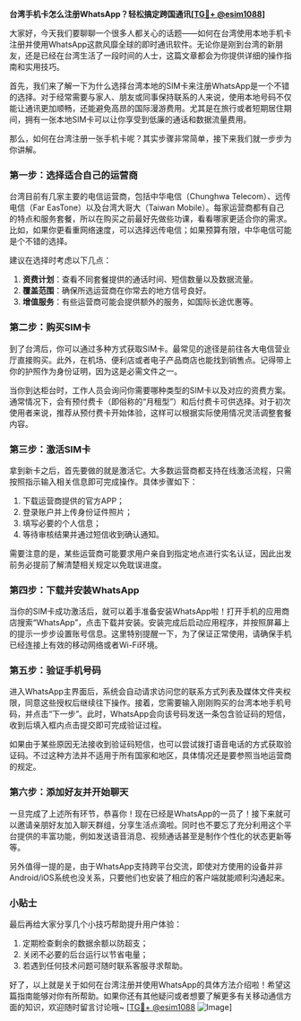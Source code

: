 **台湾手机卡怎么注册WhatsApp？轻松搞定跨国通讯[[TG💪+ @esim1088](https://t.me/s/esim1088)]**

大家好，今天我们要聊聊一个很多人都关心的话题——如何在台湾使用本地手机卡注册并使用WhatsApp这款风靡全球的即时通讯软件。无论你是刚到台湾的新朋友，还是已经在台湾生活了一段时间的人士，这篇文章都会为你提供详细的操作指南和实用技巧。

首先，我们来了解一下为什么选择台湾本地的SIM卡来注册WhatsApp是一个不错的选择。对于经常需要与家人、朋友或同事保持联系的人来说，使用本地号码不仅能让通讯更加顺畅，还能避免高昂的国际漫游费用。尤其是在旅行或者短期居住期间，拥有一张本地SIM卡可以让你享受到低廉的通话和数据流量费用。

那么，如何在台湾注册一张手机卡呢？其实步骤非常简单，接下来我们就一步步为你讲解。

### 第一步：选择适合自己的运营商

台湾目前有几家主要的电信运营商，包括中华电信（Chunghwa Telecom）、远传电信（Far EasTone）以及台湾大哥大（Taiwan Mobile）。每家运营商都有自己的特点和服务套餐，所以在购买之前最好先做些功课，看看哪家更适合你的需求。比如，如果你更看重网络速度，可以选择远传电信；如果预算有限，中华电信可能是个不错的选择。

建议在选择时考虑以下几点：
1. **资费计划**：查看不同套餐提供的通话时间、短信数量以及数据流量。
2. **覆盖范围**：确保所选运营商在你常去的地方信号良好。
3. **增值服务**：有些运营商可能会提供额外的服务，如国际长途优惠等。

### 第二步：购买SIM卡

到了台湾后，你可以通过多种方式获取SIM卡。最常见的途径是前往各大电信营业厅直接购买。此外，在机场、便利店或者电子产品商店也能找到销售点。记得带上你的护照作为身份证明，因为这是必需文件之一。

当你到达柜台时，工作人员会询问你需要哪种类型的SIM卡以及对应的资费方案。通常情况下，会有预付费卡（即俗称的“月租型”）和后付费卡可供选择。对于初次使用者来说，推荐从预付费卡开始体验，这样可以根据实际使用情况灵活调整套餐内容。

### 第三步：激活SIM卡

拿到新卡之后，首先要做的就是激活它。大多数运营商都支持在线激活流程，只需按照指示输入相关信息即可完成操作。具体步骤如下：
1. 下载运营商提供的官方APP；
2. 登录账户并上传身份证件照片；
3. 填写必要的个人信息；
4. 等待审核结果并通过短信收到确认通知。

需要注意的是，某些运营商可能要求用户亲自到指定地点进行实名认证，因此出发前务必提前了解清楚相关规定以免耽误进度。

### 第四步：下载并安装WhatsApp

当你的SIM卡成功激活后，就可以着手准备安装WhatsApp啦！打开手机的应用商店搜索“WhatsApp”，点击下载并安装。安装完成后启动应用程序，并按照屏幕上的提示一步步设置账号信息。这里特别提醒一下，为了保证正常使用，请确保手机已经连接上有效的移动网络或者Wi-Fi环境。

### 第五步：验证手机号码

进入WhatsApp主界面后，系统会自动请求访问您的联系方式列表及媒体文件夹权限，同意这些授权后继续往下操作。接着，您需要输入刚刚购买的台湾本地手机号码，并点击“下一步”。此时，WhatsApp会向该号码发送一条包含验证码的短信，收到后填入框内点击提交即可完成验证过程。

如果由于某些原因无法接收到验证码短信，也可以尝试拨打语音电话的方式获取验证码。不过这种方法并不适用于所有国家和地区，具体情况还是要参照当地运营商的规定。

### 第六步：添加好友并开始聊天

一旦完成了上述所有环节，恭喜你！现在已经是WhatsApp的一员了！接下来就可以邀请亲朋好友加入聊天群组，分享生活点滴啦。同时也不要忘了充分利用这个平台提供的丰富功能，例如发送语音消息、视频通话甚至是制作个性化的状态更新等等。

另外值得一提的是，由于WhatsApp支持跨平台交流，即使对方使用的设备并非Android/iOS系统也没关系，只要他们也安装了相应的客户端就能顺利沟通起来。

### 小贴士

最后再给大家分享几个小技巧帮助提升用户体验：
1. 定期检查剩余的数据余额以防超支；
2. 关闭不必要的后台运行以节省电量；
3. 若遇到任何技术问题可随时联系客服寻求帮助。

好了，以上就是关于如何在台湾注册并使用WhatsApp的具体方法介绍啦！希望这篇指南能够对你有所帮助。如果你还有其他疑问或者想要了解更多有关移动通信方面的知识，欢迎随时留言讨论哦~ [[TG💪+ @esim1088](https://t.me/s/esim1088) ![Image](https://i.postimg.cc/4NQfJmqS/Snipaste-2025-05-13-00-14-12.png)]